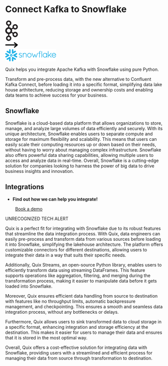 # Connect Kafka to Snowflake

<div class="connect-images cards blog-grid-card" markdown>
<div>
<img src="../images/kafka_logo.png" width="40px" />
</div>
<div>
<img src="../images/arrow.svg" width="40px" />
</div>
<div>
<img src="./images/snowflake_1.jpg" />
</div>
</div>

Quix helps you integrate Apache Kafka with Snowflake using pure Python.

Transform and pre-process data, with the new alternative to Confluent Kafka Connect, before loading it into a specific format, simplifying data lake house arthitecture, reducing storage and ownership costs and enabling data teams to achieve success for your business.

## Snowflake

Snowflake is a cloud-based data platform that allows organizations to store, manage, and analyze large volumes of data efficiently and securely. With its unique architecture, Snowflake enables users to separate compute and storage for maximum flexibility and scalability. This means that users can easily scale their computing resources up or down based on their needs, without having to worry about managing complex infrastructure. Snowflake also offers powerful data sharing capabilities, allowing multiple users to access and analyze data in real-time. Overall, Snowflake is a cutting-edge solution for companies looking to harness the power of big data to drive business insights and innovation.

## Integrations

<div class="grid cards" markdown>

- __Find out how we can help you integrate!__

    <a class="md-button md-button--primary" href="https://share.hsforms.com/1iW0TmZzKQMChk0lxd_tGiw4yjw2?__hstc=175542013.2303933fbd746c0ac86d9ccbe9bc9100.1728383268831.1729603416735.1729620918855.31&__hssc=175542013.1.1729620918855&__hsfp=2132701734" target="_blank" style="margin:.5rem;">Book a demo</a>

</div>


UNRECOGNIZED TECH ALERT

Quix is a perfect fit for integrating with Snowflake due to its robust features that streamline the data integration process. With Quix, data engineers can easily pre-process and transform data from various sources before loading it into Snowflake, simplifying the lakehouse architecture. The platform offers customizable connectors for different destinations, allowing users to integrate their data in a way that suits their specific needs.

Additionally, Quix Streams, an open-source Python library, enables users to efficiently transform data using streaming DataFrames. This feature supports operations like aggregation, filtering, and merging during the transformation process, making it easier to manipulate data before it gets loaded into Snowflake.

Moreover, Quix ensures efficient data handling from source to destination with features like no throughput limits, automatic backpressure management, and checkpointing. This ensures a smooth and seamless data integration process, without any bottlenecks or delays.

Furthermore, Quix allows users to sink transformed data to cloud storage in a specific format, enhancing integration and storage efficiency at the destination. This makes it easier for users to manage their data and ensures that it is stored in the most optimal way.

Overall, Quix offers a cost-effective solution for integrating data with Snowflake, providing users with a streamlined and efficient process for managing their data from source through transformation to destination.

